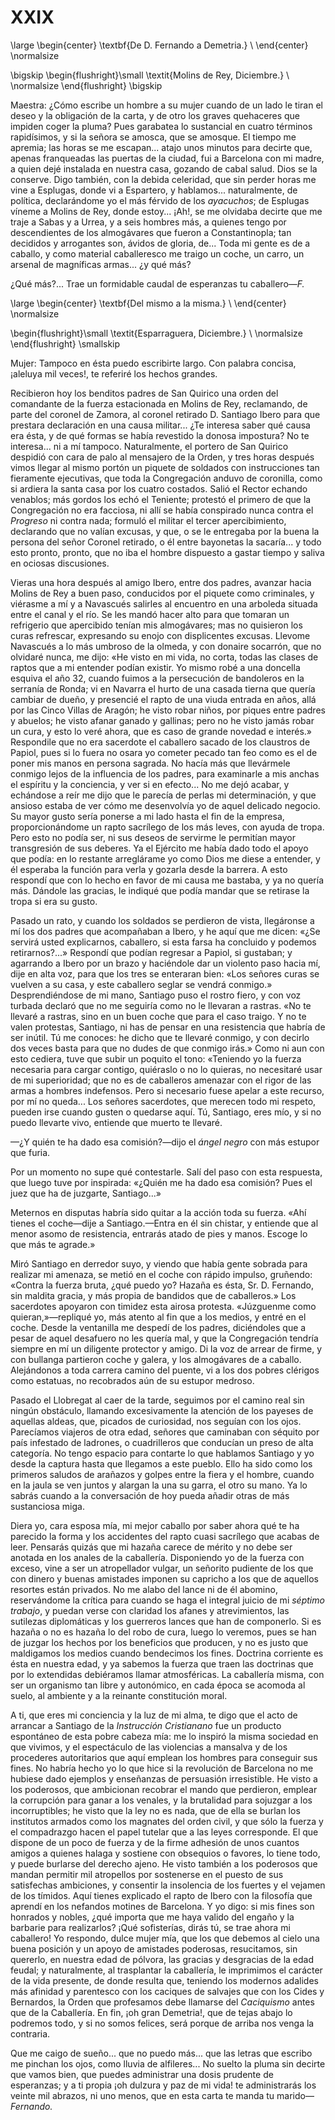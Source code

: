 # XXIX

<!--- 
<div> 
  <span style="margin:0 auto;text-indent:0;display:block;text-align:center;font-weight:bold;font-size:larger;">
                De D. Fernando a Demetria.                              <br />
  </span>
</div> 
<p> </p>
-->

\large
\begin{center}
\textbf{De D. Fernando a Demetria.}                                      \\
\end{center}
\normalsize

<!--- 
<div>
  <span style="width:100%;display:block;text-align:right;">     
                *Molins de Rey, Diciembre.*                             <br />
  </span>
</div>
<p> </p>
-->

\bigskip
\begin{flushright}\small \textit{Molins de Rey, Diciembre.}             \\
\normalsize
\end{flushright}
\bigskip

Maestra: ¿Cómo escribe un hombre a su mujer cuando de un lado le tiran el deseo
y la obligación de la carta, y de otro los graves quehaceres que impiden coger
la pluma? Pues garabatea lo sustancial en cuatro términos rapidísimos, y si la
señora se amosca, que se amosque. El tiempo me apremia; las horas se me
escapan... atajo unos minutos para decirte que, apenas franqueadas las puertas
de la ciudad, fui a Barcelona con mi madre, a quien dejé instalada en nuestra
casa, gozando de cabal salud. Dios se la conserve. Digo también, con la debida
celeridad, que sin perder horas me vine a Esplugas, donde vi a Espartero,
y hablamos... naturalmente, de política, declarándome yo el más férvido de los
*ayacuchos*; de Esplugas víneme a Molins de Rey, donde estoy... ¡Ah!, se me
olvidaba decirte que me traje a Sabas y a Urrea, y a seis hombres más,
a quienes tengo por descendientes de los almogávares que fueron
a Constantinopla; tan decididos y arrogantes son, ávidos de gloria, de... Toda
mi gente es de a caballo, y como material caballeresco me traigo un coche, un
carro, un arsenal de magníficas armas... ¿y qué más?

¿Qué más?... Trae un formidable caudal de esperanzas tu caballero—*F.*

<!--- 
<div> 
  <span style="margin:0 auto;text-indent:0;display:block;text-align:center;font-weight:bold;font-size:larger;">
                Del mismo a la misma.                                   <br />
  </span>
</div> 
<p> </p>
-->

\large
\begin{center}
\textbf{Del mismo a la misma.}                                          \\
\end{center}
\normalsize

<!--- 
<div>
  <span style="width:100%;display:block;text-align:right;">     
                *Esparraguera, Diciembre.*                             <br />
  </span>
</div>
<p> </p>
-->

\begin{flushright}\small \textit{Esparraguera, Diciembre.}             \\
\normalsize
\end{flushright}
\smallskip

Mujer: Tampoco en ésta puedo escribirte largo. Con palabra concisa, ¡aleluya
mil veces!, te referiré los hechos grandes.

Recibieron hoy los benditos padres de San Quirico una orden del comandante de
la fuerza estacionada en Molins de Rey, reclamando, de parte del coronel de
Zamora, al coronel retirado D. Santiago Ibero para que prestara declaración en
una causa militar... ¿Te interesa saber qué causa era ésta, y de qué formas se
había revestido la donosa impostura? No te interesa... ni a mí tampoco.
Naturalmente, el portero de San Quirico despidió con cara de palo al mensajero
de la Orden, y tres horas después vimos llegar al mismo portón un piquete de
soldados con instrucciones tan fieramente ejecutivas, que toda la Congregación
anduvo de coronilla, como si ardiera la santa casa por los cuatro costados.
Salió el Rector echando venablos; más gordos los echó el Teniente; protestó el
primero de que la Congregación no era facciosa, ni allí se había conspirado
nunca contra el *Progreso* ni contra nada; formuló el militar el tercer
apercibimiento, declarando que no valían excusas, y que, o se le entregaba por
la buena la persona del señor Coronel retirado, o él entre bayonetas la
sacaría... y todo esto pronto, pronto, que no iba el hombre dispuesto a gastar
tiempo y saliva en ociosas discusiones.

Vieras una hora después al amigo Ibero, entre dos padres, avanzar hacia Molins
de Rey a buen paso, conducidos por el piquete como criminales, y viérasme a mí
y a Navascués salirles al encuentro en una arboleda situada entre el canal y el
río. Se les mandó hacer alto para que tomaran un refrigerio que apercibido
tenían mis almogávares; mas no quisieron los curas refrescar, expresando su
enojo con displicentes excusas. Llevome Navascués a lo más umbroso de la
olmeda, y con donaire socarrón, que no olvidaré nunca, me dijo: «He visto en mi
vida, no corta, todas las clases de raptos que a mi entender podían existir. Yo
mismo robé a una doncella esquiva el año 32, cuando fuimos a la persecución de
bandoleros en la serranía de Ronda; vi en Navarra el hurto de una casada tierna
que quería cambiar de dueño, y presencié el rapto de una viuda entrada en años,
allá por las Cinco Villas de Aragón; he visto robar niños, por piques entre
padres y abuelos; he visto afanar ganado y gallinas; pero no he visto jamás
robar un cura, y esto lo veré ahora, que es caso de grande novedad e interés.»
Respondile que no era sacerdote el caballero sacado de los claustros de Papiol,
pues si lo fuera no osara yo cometer pecado tan feo como es el de poner mis
manos en persona sagrada. No hacía más que llevármele conmigo lejos de la
influencia de los padres, para examinarle a mis anchas el espíritu y la
conciencia, y ver si en efecto... No me dejó acabar, y echándose a reír me dijo
que le parecía de perlas mi determinación, y que ansioso estaba de ver cómo me
desenvolvía yo de aquel delicado negocio. Su mayor gusto sería ponerse a mi
lado hasta el fin de la empresa, proporcionándome un rapto sacrílego de los más
leves, con ayuda de tropa. Pero esto no podía ser, ni sus deseos de servirme le
permitían mayor transgresión de sus deberes. Ya el Ejército me había dado todo
el apoyo que podía: en lo restante arreglárame yo como Dios me diese
a entender, y él esperaba la función para verla y gozarla desde la barrera.
A esto respondí que con lo hecho en favor de mi causa me bastaba, y ya no
quería más. Dándole las gracias, le indiqué que podía mandar que se retirase la
tropa si era su gusto.

Pasado un rato, y cuando los soldados se perdieron de vista, llegáronse a mí
los dos padres que acompañaban a Ibero, y he aquí que me dicen: «¿Se servirá
usted explicarnos, caballero, si esta farsa ha concluido y podemos
retirarnos?...» Respondí que podían regresar a Papiol, si gustaban;
y agarrando a Ibero por un brazo y haciéndole dar un violento paso hacia mí,
dije en alta voz, para que los tres se enteraran bien: «Los señores curas se
vuelven a su casa, y este caballero seglar se vendrá conmigo.» Desprendiéndose
de mi mano, Santiago puso el rostro fiero, y con voz turbada declaró que no me
seguiría como no le llevaran a rastras. «No te llevaré a rastras, sino en un
buen coche que para el caso traigo. Y no te valen protestas, Santiago, ni has
de pensar en una resistencia que habría de ser inútil. Tú me conoces: he dicho
que te llevaré conmigo, y con decirlo dos veces basta para que no dudes de que
conmigo irás.» Como ni aun con esto cediera, tuve que subir un poquito el tono:
«Teniendo yo la fuerza necesaria para cargar contigo, quiéraslo o no lo
quieras, no necesitaré usar de mi superioridad; que no es de caballeros
amenazar con el rigor de las armas a hombres indefensos. Pero si necesario
fuese apelar a este recurso, por mí no queda... Los señores sacerdotes, que
merecen todo mi respeto, pueden irse cuando gusten o quedarse aquí. Tú,
Santiago, eres mío, y si no puedo llevarte vivo, entiende que muerto te
llevaré.

—¿Y quién te ha dado esa comisión?—dijo el *ángel negro* con más estupor que
furia.

Por un momento no supe qué contestarle. Salí del paso con esta respuesta, que
luego tuve por inspirada: «¿Quién me ha dado esa comisión? Pues el juez que ha
de juzgarte, Santiago...»

Meternos en disputas habría sido quitar a la acción toda su fuerza. «Ahí tienes
el coche—dije a Santiago.—Entra en él sin chistar, y entiende que al menor
asomo de resistencia, entrarás atado de pies y manos. Escoge lo que más te
agrade.»

Miró Santiago en derredor suyo, y viendo que había gente sobrada para realizar
mi amenaza, se metió en el coche con rápido impulso, gruñendo: «Contra la
fuerza bruta, ¿qué puedo yo? Hazaña es ésta, Sr. D. Fernando, sin maldita
gracia, y más propia de bandidos que de caballeros.» Los sacerdotes apoyaron
con timidez esta airosa protesta. «Júzguenme como quieran,»—repliqué yo, más
atento al fin que a los medios, y entré en el coche. Desde la ventanilla me
despedí de los padres, diciéndoles que a pesar de aquel desafuero no les quería
mal, y que la Congregación tendría siempre en mí un diligente protector
y amigo. Di la voz de arrear de firme, y con bullanga partieron coche y galera,
y los almogávares de a caballo. Alejándonos a toda carrera camino del puente,
vi a los dos pobres clérigos como estatuas, no recobrados aún de su estupor
medroso.

Pasado el Llobregat al caer de la tarde, seguimos por el camino real sin ningún
obstáculo, llamando excesivamente la atención de los payeses de aquellas
aldeas, que, picados de curiosidad, nos seguían con los ojos. Parecíamos
viajeros de otra edad, señores que caminaban con séquito por país infestado de
ladrones, o cuadrilleros que conducían un preso de alta categoría. No tengo
espacio para contarte lo que hablamos Santiago y yo desde la captura hasta que
llegamos a este pueblo. Ello ha sido como los primeros saludos de arañazos
y golpes entre la fiera y el hombre, cuando en la jaula se ven juntos y alargan
la una su garra, el otro su mano. Ya lo sabrás cuando a la conversación de hoy
pueda añadir otras de más sustanciosa miga.

Diera yo, cara esposa mía, mi mejor caballo por saber ahora qué te ha parecido
la forma y los accidentes del rapto cuasi sacrílego que acabas de leer.
Pensarás quizás que mi hazaña carece de mérito y no debe ser anotada en los
anales de la caballería. Disponiendo yo de la fuerza con exceso, vine a ser un
atropellador vulgar, un señorito pudiente de los que con dinero y buenas
amistades imponen su capricho a los que de aquellos resortes están privados. No
me alabo del lance ni de él abomino, reservándome la crítica para cuando se
haga el integral juicio de mi *séptimo trabajo*, y puedan verse con claridad
los afanes y atrevimientos, las sutilezas diplomáticas y los guerreros lances
que han de componerlo. Si es hazaña o no es hazaña lo del robo de cura, luego
lo veremos, pues se han de juzgar los hechos por los beneficios que producen,
y no es justo que maldigamos los medios cuando bendecimos los fines. Doctrina
corriente es ésta en nuestra edad, y ya sabemos la fuerza que traen las
doctrinas que por lo extendidas debiéramos llamar atmosféricas. La caballería
misma, con ser un organismo tan libre y autonómico, en cada época se acomoda al
suelo, al ambiente y a la reinante constitución moral.

A ti, que eres mi conciencia y la luz de mi alma, te digo que el acto de
arrancar a Santiago de la *Instrucción Cristianano* fue un producto espontáneo
de esta pobre cabeza mía: me lo inspiró la misma sociedad en que vivimos, y el
espectáculo de las violencias a mansalva y de los procederes autoritarios que
aquí emplean los hombres para conseguir sus fines. No habría hecho yo lo que
hice si la revolución de Barcelona no me hubiese dado ejemplos y enseñanzas de
persuasión irresistible. He visto a los poderosos, que ambicionan recobrar el
mando que perdieron, emplear la corrupción para ganar a los venales, y la
brutalidad para sojuzgar a los incorruptibles; he visto que la ley no es nada,
que de ella se burlan los institutos armados como los magnates del orden civil,
y que sólo la fuerza y el compadrazgo hacen el papel tutelar que a las leyes
corresponde. El que dispone de un poco de fuerza y de la firme adhesión de unos
cuantos amigos a quienes halaga y sostiene con obsequios o favores, lo tiene
todo, y puede burlarse del derecho ajeno. He visto también a los poderosos que
mandan permitir mil atropellos por sostenerse en el puesto de sus satisfechas
ambiciones, y consentir la insolencia de los fuertes y el vejamen de los
tímidos. Aquí tienes explicado el rapto de Ibero con la filosofía que aprendí
en los nefandos motines de Barcelona. Y yo digo: si mis fines son honrados
y nobles, ¿qué importa que me haya valido del engaño y la barbarie para
realizarlos? ¡Qué sofisterías, dirás tú, se trae ahora mi caballero! Yo
respondo, dulce mujer mía, que los que debemos al cielo una buena posición y un
apoyo de amistades poderosas, resucitamos, sin quererlo, en nuestra edad de
pólvora, las gracias y desgracias de la edad feudal; y naturalmente, al
trasplantar la caballería, le imprimimos el carácter de la vida presente, de
donde resulta que, teniendo los modernos adalides más afinidad y parentesco con
los caciques de salvajes que con los Cides y Bernardos, la Orden que profesamos
debe llamarse del *Caciquismo* antes que de la Caballería. En fin, ¡oh gran
Demetria!, que de tejas abajo lo podremos todo, y si no somos felices, será
porque de arriba nos venga la contraria.

Que me caigo de sueño... que no puedo más... que las letras que escribo me
pinchan los ojos, como lluvia de alfileres... No suelto la pluma sin decirte
que vamos bien, que puedes administrar una dosis prudente de esperanzas;
y a ti propia ¡oh dulzura y paz de mi vida! te administrarás los veinte mil
abrazos, ni uno menos, que en esta carta te manda tu marido—*Fernando.*
